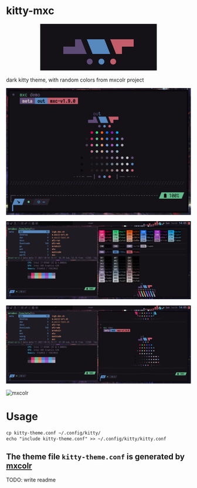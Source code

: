 # kitty-mxc
<p align="center">
  <img src="./assets/2022-01-29-163127_318x127_scrot.png">
</p>

dark kitty theme, with random colors from mxcolr project

<p align="center">
  <img src="./assets/2022-01-30-140321_1168x804_scrot.png">
</p>
<p align="center">
  <img src="./assets/2022-01-30-140536_2560x1080_scrot.png">
</p>
<p align="center">
  <img src="./assets/2022-01-30-140551_2560x1080_scrot.png">
</p>

![mxcolr](./assets/gifcast_220130114850.gif)

Usage
=====

```
cp kitty-theme.conf ~/.config/kitty/
echo "include kitty-theme.conf" >> ~/.config/kitty/kitty.conf
```
## The theme file `kitty-theme.conf` is generated by [mxcolr](https://github.com/metaory/mxcolr)

TODO: write readme

